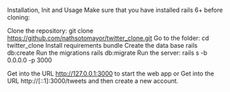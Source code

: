 Installation, Init and Usage
Make sure that you have installed rails 6+ before cloning:

Clone the repository: git clone https://github.com/nathsotomayor/twitter_clone.git
Go to the folder: cd twitter_clone
Install requirements bundle
Create the data base rails db:create
Run the migrations rails db:migrate
Run the server: rails s -b 0.0.0.0 -p 3000

Get into the URL http://127.0.0.1:3000 to start the web app or 
Get into the URL http://[::1]:3000/tweets and then create a new account.